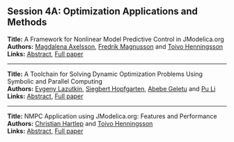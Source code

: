 <h2>Session 4A: Optimization Applications and Methods</h2>
<p>
<b>Title:</b> A Framework for Nonlinear Model Predictive Control in JModelica.org<br />
<b>Authors:</b> <a href="../authors/author_12.html">Magdalena Axelsson</a>, <a href="../authors/author_188.html">Fredrik Magnusson</a> and <a href="../authors/author_131.html">Toivo Henningsson</a><br />
<b>Links:</b> <a href="../abstracts/abstract_32.pdf">Abstract</a>, <a href="../submissions/ecp15118301_AxelssonMagnussonHenningsson.pdf">Full paper</a>
</p>
<hr />
<p>
<b>Title:</b> A Toolchain for Solving Dynamic Optimization Problems Using Symbolic and Parallel Computing<br />
<b>Authors:</b> <a href="../authors/author_176.html">Evgeny Lazutkin</a>, <a href="../authors/author_141.html">Siegbert Hopfgarten</a>, <a href="../authors/author_102.html">Abebe Geletu</a> and <a href="../authors/author_180.html">Pu Li</a><br />
<b>Links:</b> <a href="../abstracts/abstract_33.pdf">Abstract</a>, <a href="../submissions/ecp15118311_LazutkinHopfgartenGeletuLi.pdf">Full paper</a>
</p>
<hr />
<p>
<b>Title:</b> NMPC Application using JModelica.org: Features and Performance<br />
<b>Authors:</b> <a href="../authors/author_125.html">Christian Hartlep</a> and <a href="../authors/author_131.html">Toivo Henningsson</a><br />
<b>Links:</b> <a href="../abstracts/abstract_34.pdf">Abstract</a>, <a href="../submissions/ecp15118321_HartlepHenningsson.pdf">Full paper</a>
</p>